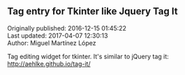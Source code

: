 ## Tag entry for Tkinter like Jquery Tag It  
Originally published: 2016-12-15 01:45:22  
Last updated: 2017-04-07 12:30:13  
Author: Miguel Martínez López  
  
Tag editing widget for tkinter. It's similar to jQuery tag it:
http://aehlke.github.io/tag-it/